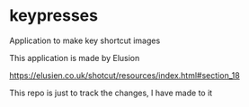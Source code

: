 # keypresses
Application to make key shortcut images 

This application is made by Elusion

https://elusien.co.uk/shotcut/resources/index.html#section_18

This repo is just to track the changes, I have made to it